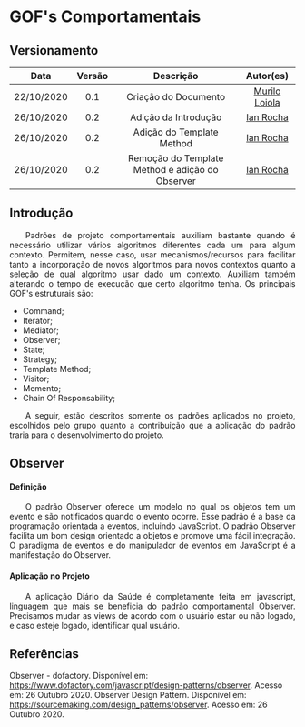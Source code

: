 # GOF's Comportamentais
## Versionamento
| Data | Versão | Descrição | Autor(es) |
|:----:|:------:|:---------:|:---------:|
| 22/10/2020 | 0.1 | Criação do Documento | [Murilo Loiola](https://github.com/murilo-dan) |
| 26/10/2020 | 0.2 | Adição da Introdução | [Ian Rocha](https://github.com/IanPSRocha) |
| 26/10/2020 | 0.2 | Adição do Template Method | [Ian Rocha](https://github.com/IanPSRocha) |
| 26/10/2020 | 0.2 | Remoção do Template Method e adição do Observer | [Ian Rocha](https://github.com/IanPSRocha) |

## Introdução

<p align="justify">&emsp;&emsp;Padrões de projeto comportamentais
auxiliam bastante quando é necessário utilizar vários algoritmos diferentes cada um para algum contexto. Permitem, nesse caso, usar mecanismos/recursos para facilitar tanto a incorporação de novos algoritmos para novos contextos quanto a seleção de qual algoritmo usar
dado um contexto. Auxiliam também alterando o tempo de execução que certo algoritmo tenha. Os principais GOF's estruturais são:</p>

* Command;
* Iterator;
* Mediator;
* Observer;
* State;
* Strategy;
* Template Method;
* Visitor;
* Memento;
* Chain Of Responsability;

<p align="justify">&emsp;&emsp;A seguir, estão descritos somente os padrões aplicados no projeto, escolhidos pelo grupo quanto a contribuição que a aplicação do padrão traria para o desenvolvimento do projeto.</p>

## Observer

#### Definição
<p align="justify">&emsp;&emsp;O padrão Observer oferece um modelo no qual os objetos tem um evento e são notificados quando o evento ocorre. Esse padrão é a base da programação orientada a eventos, incluindo JavaScript. O padrão Observer facilita um bom design orientado a objetos e promove uma fácil integração. O paradigma de eventos e do manipulador de eventos em JavaScript é a manifestação do Observer.</p>

#### Aplicação no Projeto
<p align="justify">&emsp;&emsp;A aplicação Diário da Saúde é completamente feita em javascript, linguagem que mais se beneficia do padrão comportamental Observer. Precisamos mudar as views de acordo com o usuário estar ou não logado, e caso esteje logado, identificar qual usuário.</p>

## Referências

Observer - dofactory. Disponível em: https://www.dofactory.com/javascript/design-patterns/observer. Acesso em: 26 Outubro 2020.
Observer Design Pattern. Disponível em: https://sourcemaking.com/design_patterns/observer. Acesso em: 26 Outubro 2020.
